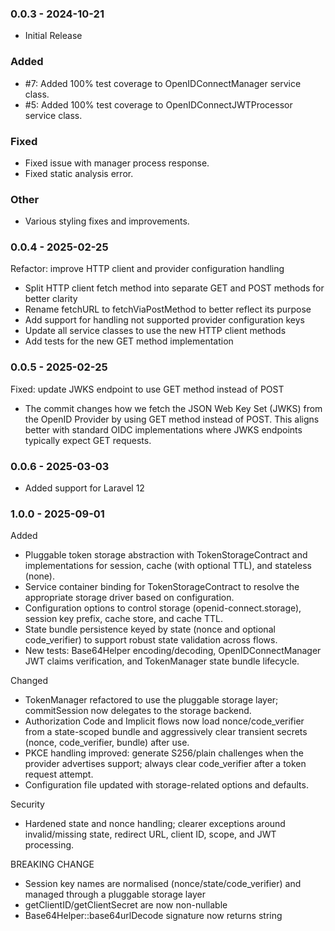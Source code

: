### 0.0.3 - 2024-10-21
- Initial Release

### Added
- #7: Added 100% test coverage to OpenIDConnectManager service class.
- #5: Added 100% test coverage to OpenIDConnectJWTProcessor service class.

### Fixed
- Fixed issue with manager process response.
- Fixed static analysis error.

### Other
- Various styling fixes and improvements.

### 0.0.4 - 2025-02-25

Refactor: improve HTTP client and provider configuration handling
- Split HTTP client fetch method into separate GET and POST methods for better clarity
- Rename fetchURL to fetchViaPostMethod to better reflect its purpose
- Add support for handling not supported provider configuration keys
- Update all service classes to use the new HTTP client methods
- Add tests for the new GET method implementation

### 0.0.5 - 2025-02-25

Fixed: update JWKS endpoint to use GET method instead of POST
- The commit changes how we fetch the JSON Web Key Set (JWKS) from the OpenID Provider by using GET method instead of POST. 
 This aligns better with standard OIDC implementations where JWKS endpoints typically expect GET requests.

### 0.0.6 - 2025-03-03
- Added support for Laravel 12

### 1.0.0 - 2025-09-01

Added
- Pluggable token storage abstraction with TokenStorageContract and implementations for session, cache (with optional TTL), and stateless (none).
- Service container binding for TokenStorageContract to resolve the appropriate storage driver based on configuration.
- Configuration options to control storage (openid-connect.storage), session key prefix, cache store, and cache TTL.
- State bundle persistence keyed by state (nonce and optional code_verifier) to support robust state validation across flows.
- New tests: Base64Helper encoding/decoding, OpenIDConnectManager JWT claims verification, and TokenManager state bundle lifecycle.

Changed
- TokenManager refactored to use the pluggable storage layer; commitSession now delegates to the storage backend.
- Authorization Code and Implicit flows now load nonce/code_verifier from a state-scoped bundle and aggressively clear transient secrets (nonce, code_verifier, bundle) after use.
- PKCE handling improved: generate S256/plain challenges when the provider advertises support; always clear code_verifier after a token request attempt.
- Configuration file updated with storage-related options and defaults.

Security
- Hardened state and nonce handling; clearer exceptions around invalid/missing state, redirect URL, client ID, scope, and JWT processing.

BREAKING CHANGE
- Session key names are normalised (nonce/state/code_verifier) and managed through a pluggable storage layer
- getClientID/getClientSecret are now non-nullable
- Base64Helper::base64urlDecode signature now returns string
